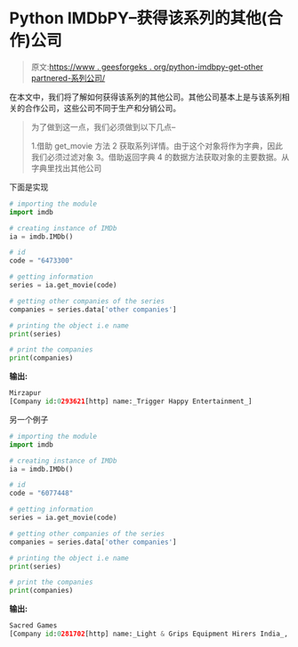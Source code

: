 # Python IMDbPY–获得该系列的其他(合作)公司

> 原文:[https://www . geesforgeks . org/python-imdbpy-get-other partnered-系列公司/](https://www.geeksforgeeks.org/python-imdbpy-getting-otherpartnered-companies-of-the-series/)

在本文中，我们将了解如何获得该系列的其他公司。其他公司基本上是与该系列相关的合作公司，这些公司不同于生产和分销公司。

> 为了做到这一点，我们必须做到以下几点–
> 
> 1.借助 get_movie 方法
> 2 获取系列详情。由于这个对象将作为字典，因此我们必须过滤对象
> 3。借助返回字典
> 4 的数据方法获取对象的主要数据。从字典里找出其他公司

下面是实现

```py
# importing the module
import imdb

# creating instance of IMDb
ia = imdb.IMDb()

# id
code = "6473300"

# getting information
series = ia.get_movie(code)

# getting other companies of the series
companies = series.data['other companies']

# printing the object i.e name
print(series)

# print the companies
print(companies)
```

**输出:**

```py
Mirzapur
[Company id:0293621[http] name:_Trigger Happy Entertainment_]
```

另一个例子

```py
# importing the module
import imdb

# creating instance of IMDb
ia = imdb.IMDb()

# id
code = "6077448"

# getting information
series = ia.get_movie(code)

# getting other companies of the series
companies = series.data['other companies']

# printing the object i.e name
print(series)

# print the companies
print(companies)
```

**输出:**

```py
Sacred Games
[Company id:0281702[http] name:_Light & Grips Equipment Hirers India_, Company id:0375072[http] name:_Light n Light_, Company id:0434627[http] name:_Tulsea_]
```